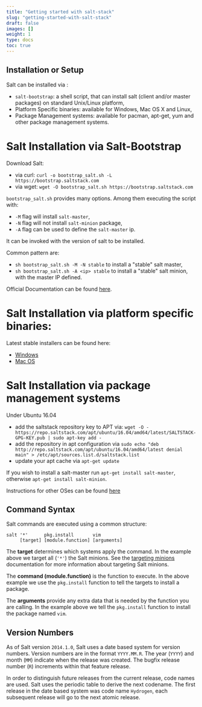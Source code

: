 ```yaml
---
title: "Getting started with salt-stack"
slug: "getting-started-with-salt-stack"
draft: false
images: []
weight: 1
type: docs
toc: true
---
```


## Installation or Setup
Salt can be installed via :

- `salt-bootstrap`: a shell script, that can install salt (client and/or master packages) on standard Unix/Linux platform,
- Platform Specific binaries: available for Windows, Mac OS X and Linux,
- Package Management systems: available for pacman, apt-get, yum and other package management systems. 

# Salt Installation via Salt-Bootstrap

Download Salt:

- via curl: ```curl -o bootstrap_salt.sh -L https://bootstrap.saltstack.com ```
- via wget: ```wget -O bootstrap_salt.sh https://bootstrap.saltstack.com ```

`bootstrap_salt.sh` provides many options. Among them executing the script with:

- `-M` flag will install `salt-master`,
- `-N` flag will not install `salt-minion` package,
- `-A` flag can be used to define the `salt-master` ip. 

It can be invoked with the version of salt to be installed.

Common pattern are:

- `sh bootstrap_salt.sh -M -N stable` to install a "stable" salt master,
- `sh bootstrap_salt.sh -A <ip> stable` to install a "stable" salt minion, with the master IP defined.

Official Documentation can be found [here](https://docs.saltstack.com/en/latest/topics/tutorials/salt_bootstrap.html). 

# Salt Installation via platform specific binaries:

Latest stable installers can be found here: 

- [Windows](https://docs.saltstack.com/en/latest/topics/installation/windows.html)
- [Mac OS](https://docs.saltstack.com/en/latest/topics/installation/osx.html)

# Salt Installation via package management systems

Under Ubuntu 16.04

- add the saltstack repository key to APT via:
```wget -O - https://repo.saltstack.com/apt/ubuntu/16.04/amd64/latest/SALTSTACK-GPG-KEY.pub | sudo apt-key add -```
- add the repository in apt configuration via ```sudo echo "deb http://repo.saltstack.com/apt/ubuntu/16.04/amd64/latest denial main" > /etc/apt/sources.list.d/saltstack.list```
- update your apt cache via ```apt-get update```

If you wish to install a salt-master run `apt-get install salt-master`, otherwise `apt-get install salt-minion`.

Instructions for other OSes can be found [here](https://docs.saltstack.com/en/latest/topics/installation/index.html)



## Command Syntax
Salt commands are executed using a common structure:

    salt '*'      pkg.install       vim
         [target] [module.function] [arguments]

The **target** determines which systems apply the command. In the example above we target all (`'*'`) the Salt minions. See the [targeting minions](https://docs.saltstack.com/en/latest/topics/targeting/index.html) documentation for more information about targeting Salt minions.

The **command (module.function)** is the function to execute. In the above example we use the `pkg.install` function to tell the targets to install a package.

The **arguments** provide any extra data that is needed by the function you are calling. In the example above we tell the `pkg.install` function to install the package named `vim`.

## Version Numbers
As of Salt version `2014.1.0`, Salt uses a date based system for version numbers. Version numbers are in the format `YYYY.MM.R`. The year (`YYYY`) and month (`MM`) indicate when the release was created. The bugfix release number (`R`) increments within that feature release.

In order to distinguish future releases from the current release, code names are used. Salt uses the periodic table to derive the next codename. The first release in the date based system was code name `Hydrogen`, each subsequent release will go to the next atomic release.

